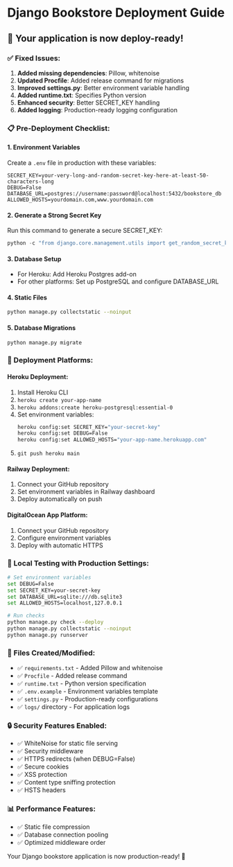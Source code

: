 # Django Bookstore Deployment Guide

## 🚀 Your application is now deploy-ready!

### ✅ Fixed Issues:
1. **Added missing dependencies**: Pillow, whitenoise
2. **Updated Procfile**: Added release command for migrations
3. **Improved settings.py**: Better environment variable handling
4. **Added runtime.txt**: Specifies Python version
5. **Enhanced security**: Better SECRET_KEY handling
6. **Added logging**: Production-ready logging configuration

### 📋 Pre-Deployment Checklist:

#### 1. Environment Variables
Create a `.env` file in production with these variables:
```env
SECRET_KEY=your-very-long-and-random-secret-key-here-at-least-50-characters-long
DEBUG=False
DATABASE_URL=postgres://username:password@localhost:5432/bookstore_db
ALLOWED_HOSTS=yourdomain.com,www.yourdomain.com
```

#### 2. Generate a Strong Secret Key
Run this command to generate a secure SECRET_KEY:
```python
python -c "from django.core.management.utils import get_random_secret_key; print(get_random_secret_key())"
```

#### 3. Database Setup
- For Heroku: Add Heroku Postgres add-on
- For other platforms: Set up PostgreSQL and configure DATABASE_URL

#### 4. Static Files
```bash
python manage.py collectstatic --noinput
```

#### 5. Database Migrations
```bash
python manage.py migrate
```

### 🚀 Deployment Platforms:

#### Heroku Deployment:
1. Install Heroku CLI
2. `heroku create your-app-name`
3. `heroku addons:create heroku-postgresql:essential-0`
4. Set environment variables:
   ```bash
   heroku config:set SECRET_KEY="your-secret-key"
   heroku config:set DEBUG=False
   heroku config:set ALLOWED_HOSTS="your-app-name.herokuapp.com"
   ```
5. `git push heroku main`

#### Railway Deployment:
1. Connect your GitHub repository
2. Set environment variables in Railway dashboard
3. Deploy automatically on push

#### DigitalOcean App Platform:
1. Connect your GitHub repository
2. Configure environment variables
3. Deploy with automatic HTTPS

### 🔧 Local Testing with Production Settings:
```bash
# Set environment variables
set DEBUG=False
set SECRET_KEY=your-secret-key
set DATABASE_URL=sqlite:///db.sqlite3
set ALLOWED_HOSTS=localhost,127.0.0.1

# Run checks
python manage.py check --deploy
python manage.py collectstatic --noinput
python manage.py runserver
```

### 📁 Files Created/Modified:
- ✅ `requirements.txt` - Added Pillow and whitenoise
- ✅ `Procfile` - Added release command
- ✅ `runtime.txt` - Python version specification
- ✅ `.env.example` - Environment variables template
- ✅ `settings.py` - Production-ready configurations
- ✅ `logs/` directory - For application logs

### 🔒 Security Features Enabled:
- ✅ WhiteNoise for static file serving
- ✅ Security middleware
- ✅ HTTPS redirects (when DEBUG=False)
- ✅ Secure cookies
- ✅ XSS protection
- ✅ Content type sniffing protection
- ✅ HSTS headers

### 📊 Performance Features:
- ✅ Static file compression
- ✅ Database connection pooling
- ✅ Optimized middleware order

Your Django bookstore application is now production-ready! 🎉

